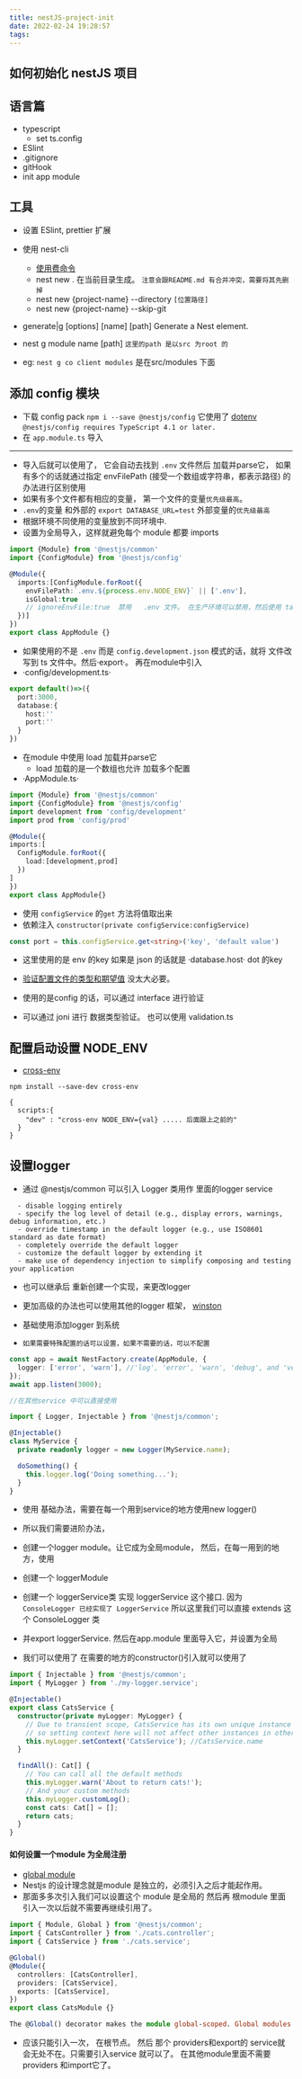 ```yaml
---
title: nestJS-project-init
date: 2022-02-24 19:28:57
tags:
---
```

## 如何初始化 nestJS 项目

## 语言篇
- typescript
  - set ts.config
- ESlint
- .gitignore
- gitHook
- init app module

## 工具
- 设置 ESlint, prettier 扩展
- 使用 nest-cli 
  - [使用费命令](https://github.com/nestjs/nest-cli/blob/master/commands/new.command.ts)
  - nest new . 在当前目录生成。 `注意会跟README.md 有合并冲突，需要将其先删掉`
  - nest new {project-name} --directory `[位置路径]`
  - nest new {project-name} --skip-git 

- generate|g [options] <schematic> [name] [path]  Generate a Nest element.
- nest g  module name [path] `这里的path 是以src 为root 的`
- eg: `nest g co client modules` 是在src/modules 下面

## 添加 config 模块
- 下载 config pack `npm i --save @nestjs/config` 它使用了 [dotenv](https://github.com/motdotla/dotenv) `@nestjs/config requires TypeScript 4.1 or later.`
- 在 `app.module.ts` 导入
---
  - 导入后就可以使用了， 它会自动去找到 `.env` 文件然后 加载并parse它， 如果有多个的话就通过指定 envFilePath (接受一个数组或字符串，都表示路径) 的办法进行区别使用
  - 如果有多个文件都有相应的变量， 第一个文件的变量`优先级最高`。
  - `.env`的变量 和外部的 `export DATABASE_URL=test` 外部变量的`优先级最高`
  - 根据环境不同使用的变量放到不同环境中. 
- 设置为全局导入，这样就避免每个 module 都要 imports
```TypeScript
import {Module} from '@nestjs/common'
import {ConfigModule} from '@nestjs/config'

@Module({
  imports:[ConfigModule.forRoot({
    envFilePath:`.env.${process.env.NODE_ENV}` || ['.env'],
    isGlobal:true
    // ignoreEnvFile:true  禁用   .env 文件。 在生产环境可以禁用，然后使用 task-definition.js 来定义 容器内的环境变量。 但是本身容器环境变量优先级就高于。env.
  })]
})
export class AppModule {}
```

- 如果使用的不是 `.env` 而是 `config.development.json` 模式的话，就将 文件改写到 ts 文件中。然后·export·。 再在module中引入
- ·config/development.ts· 
```TypeScript
export default()=>({
  port:3000,
  database:{
    host:''
    port:''
  }
})
```
- 在module 中使用 load 加载并parse它
  - load 加载的是一个数组也允许 加载多个配置
- ·AppModule.ts·
   
```TypeScript
import {Module} from '@nestjs/common'
import {ConfigModule} from '@nestjs/config'
import development from 'config/development'
import prod from 'config/prod'

@Module({
imports:[
  ConfigModule.forRoot({
    load:[development,prod]
  })
]
})
export class AppModule{}
```

- 使用 `configService` 的`get` 方法将值取出来
- 依赖注入   `constructor(private configService:configService)`
```TypeScript
const port = this.configService.get<string>('key', 'default value')
```
- 这里使用的是 env 的key 如果是 json 的话就是 ·database.host· dot 的key

- [验证配置文件的类型和期望值](https://docs.nestjs.com/techniques/configuration#schema-validation) 没太大必要。
- 使用的是config 的话，可以通过 interface  进行验证

- 可以通过 joni 进行 数据类型验证。 也可以使用 validation.ts

## 配置启动设置 NODE_ENV

- [cross-env](https://www.npmjs.com/package/cross-env)
```shell
npm install --save-dev cross-env

{
  scripts:{
    "dev" : "cross-env NODE_ENV={val} ..... 后面跟上之前的"
  }
}
```

## 设置logger
- 通过 @nestjs/common 可以引入 Logger  类用作 里面的logger service
```test
  - disable logging entirely
  - specify the log level of detail (e.g., display errors, warnings, debug information, etc.)
  - override timestamp in the default logger (e.g., use ISO8601 standard as date format)
  - completely override the default logger
  - customize the default logger by extending it
  - make use of dependency injection to simplify composing and testing your application
```
- 也可以继承后 重新创建一个实现，来更改logger
- 更加高级的办法也可以使用其他的logger 框架， [winston](https://github.com/winstonjs/winston)


- 基础使用添加logger 到系统
- `如果需要特殊配置的话可以设置，如果不需要的话，可以不配置`
```TypeScript
const app = await NestFactory.create(AppModule, {
  logger: ['error', 'warn'], //'log', 'error', 'warn', 'debug', and 'verbose'. false 意思是禁用logger
});
await app.listen(3000);

//在其他service 中可以直接使用

import { Logger, Injectable } from '@nestjs/common';

@Injectable()
class MyService {
  private readonly logger = new Logger(MyService.name);

  doSomething() {
    this.logger.log('Doing something...');
  }
}
```

- 使用 基础办法，需要在每一个用到service的地方使用new logger()

- 所以我们需要进阶办法，
- 创建一个logger module。让它成为全局module， 然后，在每一用到的地方，使用
- 创建一个 loggerModule
- 创建一个 loggerService类 实现 loggerService 这个接口. 因为 `ConsoleLogger 已经实现了 LoggerService` 所以这里我们可以直接 extends 这个 ConsoleLogger 类

- 并export loggerService. 然后在app.module 里面导入它，并设置为全局
- 我们可以使用了 在需要的地方的constructor()引入就可以使用了
```TypeScript
import { Injectable } from '@nestjs/common';
import { MyLogger } from './my-logger.service';

@Injectable()
export class CatsService {
  constructor(private myLogger: MyLogger) {
    // Due to transient scope, CatsService has its own unique instance of MyLogger,
    // so setting context here will not affect other instances in other services
    this.myLogger.setContext('CatsService'); //CatsService.name
  }

  findAll(): Cat[] {
    // You can call all the default methods
    this.myLogger.warn('About to return cats!');
    // And your custom methods
    this.myLogger.customLog();
    const cats: Cat[] = [];
    return cats;
  }
}
```




####  如何设置一个module 为全局注册

- [global module](https://docs.nestjs.com/modules#global-modules)
- Nestjs 的设计理念就是module 是独立的，必须引入之后才能起作用。
- 那面多多次引入我们可以设置这个 module  是全局的 然后再 根module 里面引入一次以后就不需要再继续引用了。 
```typescript
import { Module, Global } from '@nestjs/common';
import { CatsController } from './cats.controller';
import { CatsService } from './cats.service';

@Global()
@Module({
  controllers: [CatsController],
  providers: [CatsService],
  exports: [CatsService],
})
export class CatsModule {}

The @Global() decorator makes the module global-scoped. Global modules should be registered only once, generally by the root or core module. In the above example, the CatsService provider will be ubiquitous, and modules that wish to inject the service will not need to import the CatsModule in their imports array.
```
- 应该只能引入一次， 在根节点。 然后 那个 providers和export的 service就会无处不在。只需要引入service 就可以了。 在其他module里面不需要providers 和import它了。


